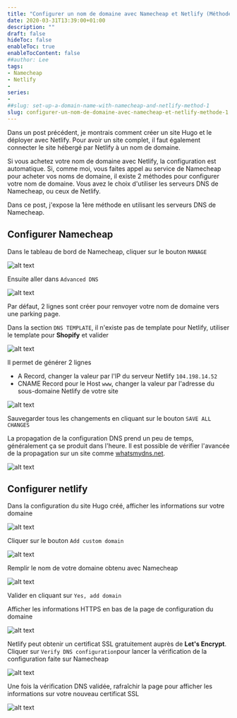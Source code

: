 ```yaml
---
title: "Configurer un nom de domaine avec Namecheap et Netlify (Méthode 1)"
date: 2020-03-31T13:39:00+01:00
description: ""
draft: false
hideToc: false
enableToc: true
enableTocContent: false
##author: Lee
tags: 
- Namecheap
- Netlify
-
series:
-
##slug: set-up-a-domain-name-with-namecheap-and-netlify-method-1
slug: configurer-un-nom-de-domaine-avec-namecheap-et-netlify-methode-1
---
```


Dans un post précédent, je montrais comment créer un site Hugo et le déployer avec Netlify. Pour avoir un site complet, il faut également connecter le site hébergé par Netlify à un nom de domaine.

Si vous achetez votre nom de domaine avec Netlify, la configuration est automatique. Si, comme moi, vous faites appel au service de Namecheap pour acheter vos noms de domaine, il existe 2 méthodes pour configurer votre nom de domaine. Vous avez le choix d'utiliser les serveurs DNS de Namecheap, ou ceux de Netlify.

Dans ce post, j'expose la 1ère méthode en utilisant les serveurs DNS de Namecheap.

## Configurer Namecheap

Dans le tableau de bord de Namecheap, cliquer sur le bouton `MANAGE` 

![alt text](./namecheap-dashboard-manage.png "namecheap dashboard manage")

Ensuite aller dans `Advanced DNS`

![alt text](./namecheap-domain-basic.png "namecheap domain basic")

Par défaut, 2 lignes sont créer pour renvoyer votre nom de domaine vers une parking page.

Dans la section `DNS TEMPLATE`, il n'existe pas de template pour Netlify, utiliser le template pour **Shopify** et valider

![alt text](./namecheap-dns-templates.png "namecheap dns templates")

Il permet de générer 2 lignes

* A Record, changer la valeur par l'IP du serveur Netlify `104.198.14.52` 
* CNAME Record pour le Host `www`, changer la valeur par l'adresse du sous-domaine Netlify de votre site

![alt text](./namecheap-dns-config.png "namecheap dns config")

Sauvegarder tous les changements en cliquant sur le bouton `SAVE ALL CHANGES`

La propagation de la configuration DNS prend un peu de temps, généralement ça se produit dans l'heure. Il est possible de vérifier l'avancée de la propagation sur un site comme [whatsmydns.net](https://www.whatsmydns.net/).

![alt text](./dns-propagation-checker.png "dns propagation checker")

## Configurer netlify

Dans la configuration du site Hugo créé, afficher les informations sur votre domaine

![alt text](./netlify-subdomain-only.png "netlify subdomain only")

Cliquer sur le bouton `Add custom domain`

![alt text](./netlify-add-custom-domain.png "netlify add custom domain")

Remplir le nom de votre domaine obtenu avec Namecheap 

![alt text](./netlify-domain-has-owner.png "netlify domain has owner")

Valider en cliquant sur `Yes, add domain`

Afficher les informations HTTPS en bas de la page de configuration du domaine 

![alt text](./netlify-verify-dns-config.png "netlify verify dns config")

Netlify peut obtenir un certificat SSL gratuitement auprès de **Let's Encrypt**. Cliquer sur `Verify DNS configuration`pour lancer la vérification de la configuration faite sur Namecheap

![alt text](./netlify-provision-certif.png "netlify provision certif")

Une fois la vérification DNS validée, rafraîchir la page pour afficher les informations sur votre nouveau certificat SSL

![alt text](./netlify-https-enabled.png "netlify https enabled")
